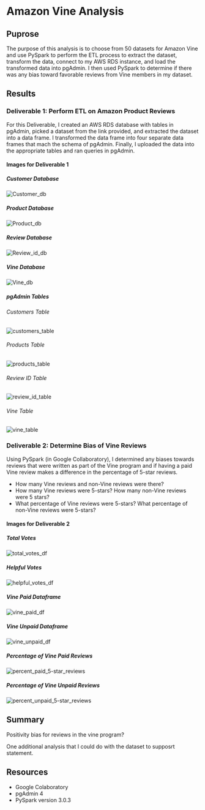 # Amazon Vine Analysis
## Puprose 
The purpose of this analysis is to choose from 50 datasets for Amazon Vine and use PySpark to perform the ETL process to extract the dataset, transform the data, connect to my AWS RDS instance, and load the transformed data into pgAdmin. I then used PySpark to determine if there was any bias toward favorable reviews from Vine members in my dataset.

## Results
### Deliverable 1: Perform ETL on Amazon Product Reviews
For this Deliverable, I created an AWS RDS database with tables in pgAdmin, picked a dataset from the link provided, and extracted the dataset into a data frame. I transformed the data frame into four separate data frames that mach the schema of pgAdmin. Finally, I uploaded the data into the appropriate tables and ran queries in pgAdmin.

#### Images for Deliverable 1
##### Customer Database
![Customer_db](./Amazon_Vine_Analysis/Customer_db.png)

##### Product Database
![Product_db](./Amazon_Vine_Analysis/Product_db.png)

##### Review Database
![Review_id_db](./Amazon_Vine_Analysis/Review_id_db.png)

##### Vine Database
![Vine_db](./Amazon_Vine_Analysis/Vine_db.png)


##### pgAdmin Tables
###### Customers Table
![customers_table](./Amazon_Vine_Analysis/customers_table.png)

###### Products Table
![products_table](./Amazon_Vine_Analysis/products_table.png)

###### Review ID Table
![review_id_table](./Amazon_Vine_Analysis/review_id_table.png)

###### Vine Table 
![vine_table](./Amazon_Vine_Analysis/vine_table.png)

### Deliverable 2: Determine Bias of Vine Reviews
Using PySpark (in Google Collaboratory), I determined any biases towards reviews that were written as part of the Vine program and if having a paid Vine review makes a difference in the percentage of 5-star reviews.
  - How many Vine reviews and non-Vine reviews were there?
  - How many Vine reviews were 5-stars? How many non-Vine reviews were 5 stars?
  - What percentage of Vine reviews were 5-stars? What percentage of non-Vine reviews were 5-stars?

#### Images for Deliverable 2
##### Total Votes 
![total_votes_df](./Amazon_Vine_Analysis/total_votes_df.png)

##### Helpful Votes 
![helpful_votes_df](./Amazon_Vine_Analysis/helpful_votes_df.png)

##### Vine Paid Dataframe 
![vine_paid_df](./Amazon_Vine_Analysis/vine_paid_df.png)

##### Vine Unpaid Dataframe 
![vine_unpaid_df](./Amazon_Vine_Analysis/vine_unpaid_df.png)

##### Percentage of Vine Paid Reviews
![percent_paid_5-star_reviews](./Amazon_Vine_Analysis/percent_paid_5-star_reviews.png)

##### Percentage of Vine Unpaid Reviews
![percent_unpaid_5-star_reviews](./Amazon_Vine_Analysis/percent_unpaid_5-star_reviews.png)





## Summary
Positivity bias for reviews in the vine program?

One additional analysis that I could do with the dataset to supposrt statement.

## Resources
- Google Colaboratory
- pgAdmin 4
- PySpark version 3.0.3
